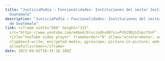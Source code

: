 ```yaml
---
title: "JusticiaPedía – Funcionalidades: Instituciones del sector Justicia de
  Guatemala"
description: "JusticiaPedía – Funcionalidades: Instituciones del sector Justicia
  de Guatemala"
link: <iframe width="560" height="315"
  src="https://www.youtube.com/embed/blvczodhvd0?si=Pn9J9QibZxpct5nF"
  title="YouTube video player" frameborder="0" allow="accelerometer; autoplay;
  clipboard-write; encrypted-media; gyroscope; picture-in-picture; web-share"
  allowfullscreen></iframe>
date: 2023-09-02T10:35:18.100Z
---
```


